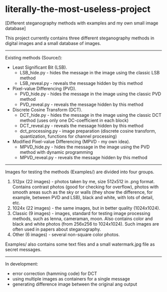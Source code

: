 # literally-the-most-useless-project
[Different steganography methods with examples and my own small image database]

This project currently contains three different steganography methods in digital images and a small database of images.

***

Existing methods (Source/):
- Least Significant Bit      (LSB).
  - LSB_hide.py - hides the message in the image using the classic LSB method
  - LSB_reveal.py - reveals the message hidden by this method
- Pixel-value Differencing   (PVD).
  - PVD_hide.py - hides the message in the image using the classic PVD method
  - PVD_reveal.py - reveals the message hidden by this method
- Discrete Cosine Transform  (DCT).
  - DCT_hide.py - hides the message in the image using the classic DCT method (uses only one DC-coefficient in each block)
  - DCT_reveal.py - reveals the message hidden by this method
  - dct_processing.py - image preparation (discrete cosine transform, quantization, functions for channel processing)
- Modified Pixel-value Differencing (MPVD - my own idea).
  - MPVD_hide.py - hides the message in the image using the PVD method with dynamic programming
  - MPVD_reveal.py - reveals the message hidden by this method

***

Images for testing the methods (Examples/) are divided into four groups. 
1. 512px (22 images) - photos taken by me, size 512x512 in .png format.
Contains contrast photos (good for checking for overflow), photos with smooth areas such as the sky or walls 
(they show the difference, for example, between PVD and LSB), black and white, with lots of detail, etc.
2. 1024x (22 images) - the same images, but in better quality (1024x1024).
3. Classic (9 images) - images, standard for testing image processing methods, such as lenna, cameraman, moon.
Also contains color and black and white photos (from 256x256 to 1024x1024). 
Such images are often used in papers about steganography.
4. Other (6 images) - several non-square color photos.

Examples/ also contains some text files and a small watermark.jpg file as secret messages.

***

In development:
- error correction (hamming code) for DCT
- using multiple images as containers for a single message
- generating difference image between the original ang output